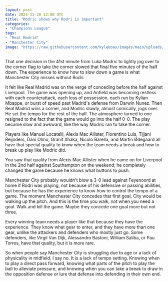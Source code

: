 ```yaml
---
layout: post
date: 2024-11-28 12:00 UTC
title: "Modric shows why Rodri is important"
categories:
- "Champions League"
tags:
- "Real Madrid"
- "Manchester City"
image: "https://raw.githubusercontent.com/kyleboas/images/main/uploads/2024/11/27/Image-27Nov2024_20:40:38.png"
---
```


That one decision in the 41st minute from Luka Modric to lightly jog over to the corner flag to take the corner slowed that final five minutes of the half down. The experience to know how to slow down a game is what Manchester City misses without Rodri.

<!---more--->

It felt like Real Madrid was on the verge of conceding before the half against Liverpool. The game was opening up, and Anfield was becoming restless with each counterattack, each loss of possession, each run by Kylian Mbappe, or burst of speed past Madrid's defense from Darwin Nunez. Then Real Madrid wins a corner, and Modric slowly, almost comically, jogs over. He set the tempo for the rest of the half. The atmosphere turned to one resigned to the fact that the game would go into the half 0-0. The play became slow and awkward, like the way Modric ran to take the corner. 

Players like Manuel Locatelli, Alexis Mac Allister, Florentino Luis, Tijjani Reijnders, Dani Olmo, Granit Xhaka, Nicolo Barella, and Martin Ødegaard all have that special quality to know when the team needs a break and how to break up play like Modric did. 

You saw that quality from Alexis Mac Allister when he came on for Liverpool in the 2nd half against Southampton on the weekend; he completely changed the game because he knows what buttons to push.

Manchester City probably wouldn't blow a 3-0 lead against Feyenoord at home if Rodri was playing, not because of his defensive or passing abilities, but because he has the experience to know how to control the tempo of a game. The moment Manchester City concedes that first goal, City would be walking up the pitch. And this is the time you walk, not when you need a goal. Walk and kill the game. Maybe they concede one goal more but not three.

Every winning team needs a player like that because they have the experience. They know what gear to enter, and they have more than one gear, unlike the attackers and defenders who mostly just go. Some defenders, like Virgil Van Dijk, Alessandro Bastoni, William Saliba, or Pau Torres, have that quality, but it is more rare.

So when people say Manchester City is struggling due to age or a lack of physicality in midfield, I say no. It is a lack of tempo setting. Knowing when to play a direct pass forward, knowing what parts of the pitch to play the ball to alleviate pressure, and knowing when you can take a break to draw in the opposition defense or lure that defense into defending in their own end.